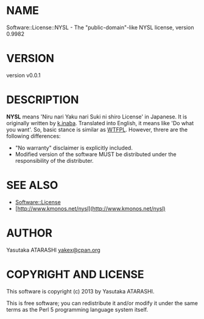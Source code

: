 # NAME

Software::License::NYSL - The "public-domain"-like NYSL license, version 0.9982

# VERSION

version v0.0.1

# DESCRIPTION

__NYSL__ means 'Niru nari Yaku nari Suki ni shiro License' in Japanese.
It is originally written by [k.inaba](http://www.kmonos.net).
Translated into English, it means like 'Do what you want'.
So, basic stance is similar as [WTFPL](http://search.cpan.org/perldoc?Software::License::WTFPL\_2).
However, threre are the following differences:

- "No warranty" disclaimer is explicitly included.
- Modified version of the software MUST be distributed under the responsibility of the distributer.

# SEE ALSO

- [Software::License](http://search.cpan.org/perldoc?Software::License)
- [http://www.kmonos.net/nysl](http://www.kmonos.net/nysl)

# AUTHOR

Yasutaka ATARASHI <yakex@cpan.org>

# COPYRIGHT AND LICENSE

This software is copyright (c) 2013 by Yasutaka ATARASHI.

This is free software; you can redistribute it and/or modify it under
the same terms as the Perl 5 programming language system itself.
